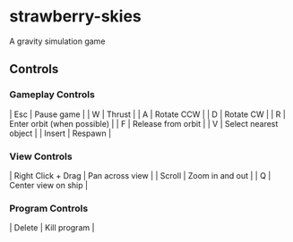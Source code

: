 # strawberry-skies
A gravity simulation game

## Controls
### Gameplay Controls
| Esc | Pause game |
| W | Thrust |
| A | Rotate CCW |
| D | Rotate CW |
| R | Enter orbit (when possible) |
| F | Release from orbit |
| V | Select nearest object |
| Insert | Respawn |

### View Controls
| Right Click + Drag | Pan across view |
| Scroll | Zoom in and out |
| Q | Center view on ship |

### Program Controls
| Delete | Kill program |